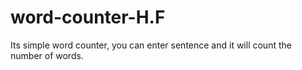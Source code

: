 # word-counter-H.F
Its simple word counter, you can enter sentence and it will count the number of words.
